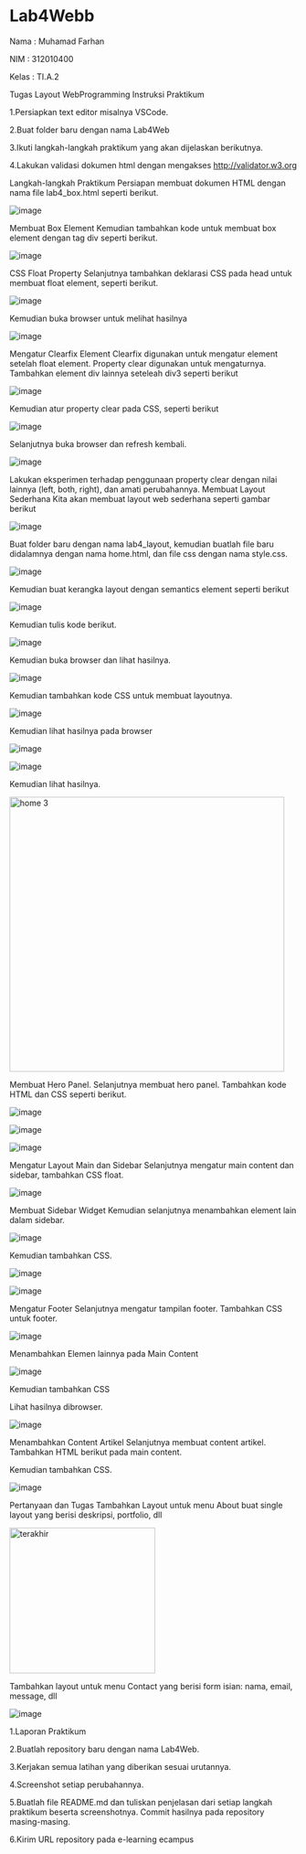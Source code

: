 # Lab4Webb
Nama : Muhamad Farhan

NIM : 312010400

Kelas : TI.A.2

Tugas Layout WebProgramming
Instruksi Praktikum

1.Persiapkan text editor misalnya VSCode.

2.Buat folder baru dengan nama Lab4Web

3.Ikuti langkah-langkah praktikum yang akan dijelaskan berikutnya.

4.Lakukan validasi dokumen html dengan mengakses http://validator.w3.org 

Langkah-langkah Praktikum Persiapan membuat dokumen HTML dengan nama file lab4_box.html seperti berikut.
 
 ![image](https://user-images.githubusercontent.com/101417081/160838348-e5260508-e7e2-4cd6-ba2e-9b237208079b.png)
 
 Membuat Box Element Kemudian tambahkan kode untuk membuat box element dengan tag div seperti berikut.

![image](https://user-images.githubusercontent.com/101417081/160838396-58a939c4-2cba-4be3-bc6a-405c7169f52b.png)

CSS Float Property Selanjutnya tambahkan deklarasi CSS pada head untuk membuat float element, seperti berikut.

![image](https://user-images.githubusercontent.com/101417081/160838438-e86f4ccd-8374-4695-bb92-7c2662c00607.png)

Kemudian buka browser untuk melihat hasilnya

![image](https://user-images.githubusercontent.com/101417081/160838724-dca65774-4147-4750-8043-3f0e541b2680.png)

Mengatur Clearfix Element Clearfix digunakan untuk mengatur element setelah float element. Property clear digunakan untuk mengaturnya. Tambahkan element div lainnya seteleah div3 seperti berikut 

![image](https://user-images.githubusercontent.com/101417081/160838778-f12c78f2-5a0a-411e-ae1d-40bd98a05335.png)

Kemudian atur property clear pada CSS, seperti berikut

![image](https://user-images.githubusercontent.com/101417081/160838810-ca9700bb-12f7-4cba-be79-3219714efd89.png)

Selanjutnya buka browser dan refresh kembali.

![image](https://user-images.githubusercontent.com/101417081/160838858-22227a49-d3a6-47ed-a230-357dc4e815ec.png)

Lakukan eksperimen terhadap penggunaan property clear dengan nilai lainnya (left, both, right), dan amati perubahannya.
Membuat Layout Sederhana Kita akan membuat layout web sederhana seperti gambar berikut

![image](https://user-images.githubusercontent.com/101417081/160839359-b3e409f5-6a4e-44de-98fb-d065dfd2d5bb.png)

Buat folder baru dengan nama lab4_layout, kemudian buatlah file baru didalamnya dengan nama home.html, dan file css dengan nama style.css.

![image](https://user-images.githubusercontent.com/101417081/160839436-e1df29cc-1c56-472f-8c1e-ca0dea08dd4b.png)

Kemudian buat kerangka layout dengan semantics element seperti berikut 

![image](https://user-images.githubusercontent.com/101417081/160839494-91f30f12-8a78-45b5-b5f0-a3ab395bf80f.png)

Kemudian tulis kode berikut.

![image](https://user-images.githubusercontent.com/101417081/160839572-8ab99bce-f143-4842-8727-57223ea77f31.png)

Kemudian buka browser dan lihat hasilnya.

![image](https://user-images.githubusercontent.com/101417081/160839598-2db5c4a8-d44f-4112-8b35-27ec43a2dff0.png)

Kemudian tambahkan kode CSS untuk membuat layoutnya.

![image](https://user-images.githubusercontent.com/101417081/160839636-c52b58d0-5cf1-4df0-8203-f318815acfc3.png)

Kemudian lihat hasilnya pada browser

![image](https://user-images.githubusercontent.com/101417081/160839694-ca4543a2-956b-4443-acfc-55c1d4431075.png)

![image](https://user-images.githubusercontent.com/101417081/160839742-d9fb8d97-e566-4f9b-aa5a-bbe2222622e1.png)

Kemudian lihat hasilnya.

<img width="481" alt="home 3" src="https://user-images.githubusercontent.com/101417081/160840847-77a331b4-8fa0-490f-b28f-b0f731c80cb5.png">

Membuat Hero Panel. Selanjutnya membuat hero panel. Tambahkan kode HTML dan CSS seperti berikut.

![image](https://user-images.githubusercontent.com/101417081/160839880-40fbec12-d99a-4e75-8a95-c120dcbc927a.png)

![image](https://user-images.githubusercontent.com/101417081/160839914-80ce029e-4a4f-402f-942d-74aaa5c69abe.png)

![image](https://user-images.githubusercontent.com/101417081/160839946-bbb20b85-9f6a-4604-bc4a-70e005e8ff79.png)

Mengatur Layout Main dan Sidebar Selanjutnya mengatur main content dan sidebar, tambahkan CSS float.

![image](https://user-images.githubusercontent.com/101417081/160839999-0dd0aacb-dea7-4be5-b629-787583ac0a68.png)

Membuat Sidebar Widget Kemudian selanjutnya menambahkan element lain dalam sidebar.

![image](https://user-images.githubusercontent.com/101417081/160840032-692da797-dee6-448c-a5ed-24addd0c20c9.png)

Kemudian tambahkan CSS.

![image](https://user-images.githubusercontent.com/101417081/160840071-10a0c812-51f2-47fc-a630-16d75382d246.png)

![image](https://user-images.githubusercontent.com/101417081/160840130-ac31934e-2a69-43fe-bec7-1cac3b1fe8de.png)

Mengatur Footer Selanjutnya mengatur tampilan footer. Tambahkan CSS untuk footer.

![image](https://user-images.githubusercontent.com/101417081/160840175-b71a3ff2-fcf0-4635-afbd-27559c79ed3b.png)

Menambahkan Elemen lainnya pada Main Content

![image](https://user-images.githubusercontent.com/101417081/160840230-b5e69ddb-e135-455f-8180-0c5175021089.png)

Kemudian tambahkan CSS

Lihat hasilnya dibrowser.

![image](https://user-images.githubusercontent.com/101417081/160840275-106f2790-e72b-4820-a93a-cf44a1b78f9c.png)

Menambahkan Content Artikel Selanjutnya membuat content artikel. Tambahkan HTML berikut pada main content.

Kemudian tambahkan CSS. 

![image](https://user-images.githubusercontent.com/101417081/160840365-4ac55266-48cf-4e64-819f-810e6bdc4938.png)

Pertanyaan dan Tugas
Tambahkan Layout untuk menu About buat single layout yang berisi deskripsi, portfolio, dll

<img width="255" alt="terakhir" src="https://user-images.githubusercontent.com/101417081/160840509-d1c77d83-f5c7-49d6-96f0-3132e11df6f3.png">

Tambahkan layout untuk menu Contact yang berisi form isian: nama, email, message, dll

![image](https://user-images.githubusercontent.com/101417081/160840533-2896f653-f51e-487a-b564-767167e81237.png)

1.Laporan Praktikum

2.Buatlah repository baru dengan nama Lab4Web.

3.Kerjakan semua latihan yang diberikan sesuai urutannya.

4.Screenshot setiap perubahannya.

5.Buatlah file README.md dan tuliskan penjelasan dari setiap langkah praktikum beserta screenshotnya.
Commit hasilnya pada repository masing-masing.

6.Kirim URL repository pada e-learning ecampus
